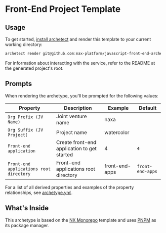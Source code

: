 # Front-End Project Template
## Usage
To get started, [install archetect](https://archetect.github.io/getting_started.html)
and render this template to your current working directory:
```bash
archetect render git@github.com:nax-platform/javascript-front-end-archetype.git
```
For information about interacting with the service, refer to the README at the generated project's root.

## Prompts
When rendering the archetype, you'll be prompted for the following values:

| Property | Description | Example | Default |
|----------| ----------- | ------- | ------- |
| `Org Prefix (JV Name)`| Joint venture name | naxa | 
| `Org Suffix (JV Project)`| Project name  | watercolor | 
| `Front-end application`| Create front-end application to get started | 4 | `4`
| `Front-end applications root directory`| Front-end applications root directory | front-end-apps | `front-end-apps`

For a list of all derived properties and examples of the property relationships, see [archetype.yml](./archetype.yml).

## What's Inside
This archetype is based on the [NX Monorepo](https://nx.dev) template and uses [PNPM](https://pnpm.io)
as its package manager.
